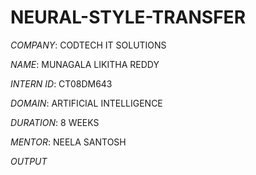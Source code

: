 # NEURAL-STYLE-TRANSFER

*COMPANY*: CODTECH IT SOLUTIONS

*NAME*: MUNAGALA LIKITHA REDDY

*INTERN ID*: CT08DM643

*DOMAIN*: ARTIFICIAL INTELLIGENCE

*DURATION*: 8 WEEKS

*MENTOR*: NEELA SANTOSH

*OUTPUT*

